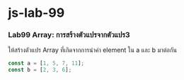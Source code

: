 # js-lab-99
### Lab99 Array: การสร้างตัวแปรจากตัวแปร3
ให้สร้างตัวแปร Array ที่เกิดจากการนำค่า element ใน a และ b มาต่อกัน

```JavaScript
const a = [1, 5, 7, 11];
const b = [2, 3, 6];
```
